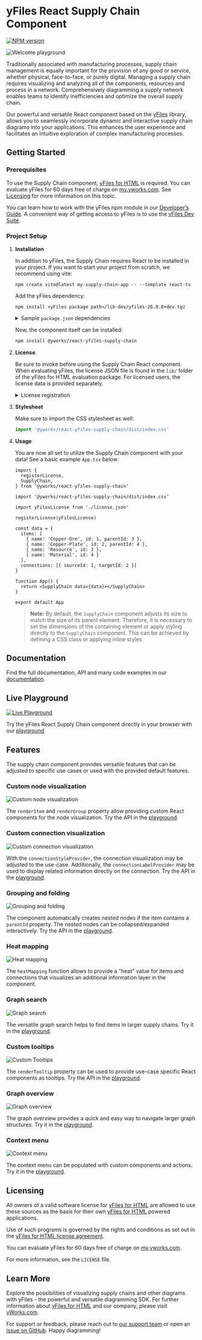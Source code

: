 # yFiles React Supply Chain Component

[![NPM version](https://img.shields.io/npm/v/@yworks/react-yfiles-supply-chain?style=flat)](https://www.npmjs.org/package/@yworks/react-yfiles-supply-chain)

![Welcome playground](https://raw.githubusercontent.com/yWorks/react-yfiles-supply-chain/main/assets/react-supply-chain-hero.png)

Traditionally associated with manufacturing processes, supply chain management is equally important for the provision
of any good or service, whether physical, face-to-face, or purely digital. Managing a supply chain requires visualizing
and analyzing all of the components, resources and process in a network. Comprehensively diagramming a supply network
enables teams to identify inefficiencies and optimize the overall supply chain.

Our powerful and versatile React component based on the [yFiles](https://www.yworks.com/yfiles-overview) library, allows
you to seamlessly incorporate dynamic and interactive supply chain diagrams into your applications. This enhances the
user experience and facilitates an intuitive exploration of complex manufacturing processes.

## Getting Started

### Prerequisites

To use the Supply Chain component, [yFiles for HTML](https://www.yworks.com/products/yfiles-for-html) is required.
You can evaluate yFiles for 60 days free of charge on [my.yworks.com](https://my.yworks.com/signup?product=YFILES_HTML_EVAL).
See [Licensing](https://docs.yworks.com/react-yfiles-supply-chain/introduction/licensing) for more information on this topic.

You can learn how to work with the yFiles npm module in our [Developer’s Guide](https://docs.yworks.com/yfileshtml/#/dguide/yfiles_npm_module). A convenient way of getting access to yFiles is to use the [yFiles Dev Suite](https://www.npmjs.com/package/yfiles-dev-suite).


### Project Setup

1. **Installation**

   In addition to yFiles, the Supply Chain requires React to be installed in your project.
   If you want to start your project from scratch, we recommend using vite:
   ```
   npm create vite@latest my-supply-chain-app -- --template react-ts
   ```

   Add the yFiles dependency:
   ```
   npm install <yFiles package path>/lib-dev/yfiles-26.0.0+dev.tgz
   ```

   <details>

   <summary>Sample <code>package.json</code> dependencies</summary>
   The resulting package.json dependencies should resemble the following:

   ```json
      "dependencies": {
        "react": "^18.2.0",
        "react-dom": "^18.2.0",
        "yfiles": "./lib-dev/yfiles-26.0.0.tgz"
     }
   ```
   </details>

   Now, the component itself can be installed:
   ```bash
   npm install @yworks/react-yfiles-supply-chain
   ```

2. **License**

   Be sure to invoke <TypeLink type="registerLicense" /> before using the Supply Chain React component.
   When evaluating yFiles, the license JSON file is found in the `lib/` folder of the yFiles for HTML evaluation package.
   For licensed users, the license data is provided separately.

   <details>

   <summary>License registration</summary>

   Import or paste your license data and register the license, e.g. in `App.tsx`:

   ```js
   import yFilesLicense from './license.json'

   registerLicense(yFilesLicense)
   ```
   </details>

3. **Stylesheet**

   Make sure to import the CSS stylesheet as well:

   ```js
   import '@yworks/react-yfiles-supply-chain/dist/index.css'
   ```

4. **Usage**

   You are now all set to utilize the Supply Chain component with your data!
   See a basic example `App.tsx` below:

   ```tsx
   import {
     registerLicense,
     SupplyChain,
   } from '@yworks/react-yfiles-supply-chain'             
   
   import '@yworks/react-yfiles-supply-chain/dist/index.css'   
   
   import yFilesLicense from './license.json'

   registerLicense(yFilesLicense)

   const data = {
     items: [
       { name: 'Copper-Ore', id: 1, parentId: 3 },
       { name: 'Copper-Plate', id: 2, parentId: 4 },
       { name: 'Resource', id: 3 },
       { name: 'Material', id: 4 }
     ],
     connections: [{ sourceId: 1, targetId: 2 }]
   }

   function App() {
     return <SupplyChain data={data}></SupplyChain>
   }
   
   export default App
   ```

   > **Note:** By default, the `SupplyChain` component adjusts its size to match the size of its parent element.
   Therefore, it is necessary to set the dimensions of the containing element or apply styling directly to
   the `SupplyChain` component. This can be achieved by defining a CSS class or applying inline styles.

## Documentation

Find the full documentation, API and many code examples in our [documentation](https://docs.yworks.com/react-yfiles-supply-chain).

## Live Playground

[![Live Playground](https://raw.githubusercontent.com/yWorks/react-yfiles-supply-chain/main/assets/welcome-playground.png)](https://docs.yworks.com/react-yfiles-supply-chain/introduction/welcome)

Try the yFiles React Supply Chain component directly in your browser with our [playground](https://docs.yworks.com/react-yfiles-supply-chain/introduction/welcome)

## Features

The supply chain component provides versatile features that can be adjusted to specific use cases or used with the
provided default features.

### Custom node visualization

![Custom node visualization](https://raw.githubusercontent.com/yWorks/react-yfiles-supply-chain/main/assets/custom-node-visualization.png)

The `renderItem` and `renderGroup` property allow providing custom React components for the node visualization. Try the
API in the [playground](https://docs.yworks.com/react-yfiles-supply-chain/features/custom-items).

### Custom connection visualization

![Custom connection visualization](https://raw.githubusercontent.com/yWorks/react-yfiles-supply-chain/main/assets/custom-connection-visualization.png)

With the `connectionStyleProvider`, the connection visualization may be adjusted to the use-case. Additionally, the
`connectionLabelProvider` may be used to display related information directly on the connection. Try the API in
the [playground](https://docs.yworks.com/react-yfiles-supply-chain/features/custom-connections).

### Grouping and folding

![Grouping and folding](https://raw.githubusercontent.com/yWorks/react-yfiles-supply-chain/main/assets/grouping-and-folding.png)

The component automatically creates nested nodes if the item contains a `parentId` property. The nested nodes can be
collapsed/expanded interactively. Try the API in
the [playground](https://docs.yworks.com/react-yfiles-supply-chain/features/hook-supplychainprovider).

### Heat mapping

![Heat mapping](https://raw.githubusercontent.com/yWorks/react-yfiles-supply-chain/main/assets/heat-mapping.png)

The `heatMapping` function allows to provide a "heat" value for items and connections that visualizes an additional
information layer in the component.

### Graph search

![Graph search](https://raw.githubusercontent.com/yWorks/react-yfiles-supply-chain/main/assets/graph-search.png)

The versatile graph search helps to find items in larger supply chains. Try it in
the [playground](https://docs.yworks.com/react-yfiles-supply-chain/features/search).

### Custom tooltips 

![Custom Tooltips](https://raw.githubusercontent.com/yWorks/react-yfiles-supply-chain/main/assets/custom-tooltips.png)

The `renderTooltip` property can be used to provide use-case specific React components as tooltips. Try the API in
the [playground](https://docs.yworks.com/react-yfiles-supply-chain/features/tooltips).

### Graph overview

![Graph overview](https://raw.githubusercontent.com/yWorks/react-yfiles-supply-chain/main/assets/graph-overview.png)

The graph overview provides a quick and easy way to navigate larger graph structures. Try it in
the [playground](https://docs.yworks.com/react-yfiles-supply-chain/features/built-in-components).

### Context menu

![Context menu](https://raw.githubusercontent.com/yWorks/react-yfiles-supply-chain/main/assets/context-menu.png)

The context menu can be populated with custom components and actions. Try it in
the [playground](https://docs.yworks.com/react-yfiles-supply-chain/features/context-menu).

## Licensing

All owners of a valid software license for [yFiles for HTML](https://www.yworks.com/products/yfiles-for-html)
are allowed to use these sources as the basis for their own [yFiles for HTML](https://www.yworks.com/products/yfiles-for-html)
powered applications.

Use of such programs is governed by the rights and conditions as set out in the
[yFiles for HTML license agreement](https://www.yworks.com/products/yfiles-for-html/sla).

You can evaluate yFiles for 60 days free of charge on [my.yworks.com](https://my.yworks.com/signup?product=YFILES_HTML_EVAL).

For more information, see the `LICENSE` file.

## Learn More

Explore the possibilities of visualizing supply chains and other diagrams with yFiles - the powerful and versatile
diagramming SDK. For
further information about [yFiles for HTML](https://www.yworks.com/yfiles-overview) and our company, please
visit [yWorks.com](https://www.yworks.com).

For support or feedback, please reach out to [our support team](https://www.yworks.com/contact) or open
an [issue on GitHub](https://github.com/yWorks/react-yfiles-supply-chain/issues). Happy diagramming!
